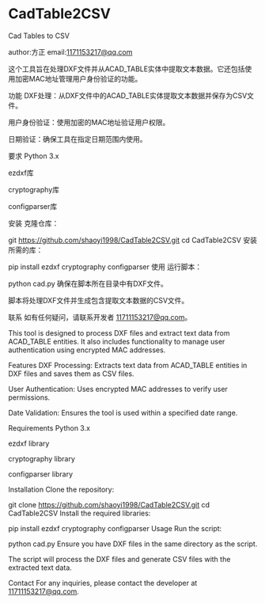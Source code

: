 # CadTable2CSV
Cad Tables to CSV

author:方正
email:1171153217@qq.com

这个工具旨在处理DXF文件并从ACAD_TABLE实体中提取文本数据。它还包括使用加密MAC地址管理用户身份验证的功能。

功能
DXF处理：从DXF文件中的ACAD_TABLE实体提取文本数据并保存为CSV文件。

用户身份验证：使用加密的MAC地址验证用户权限。

日期验证：确保工具在指定日期范围内使用。

要求
Python 3.x

ezdxf库

cryptography库

configparser库

安装
克隆仓库：

git https://github.com/shaoyi1998/CadTable2CSV.git
cd CadTable2CSV
安装所需的库：

pip install ezdxf cryptography configparser
使用
运行脚本：

python cad.py
确保在脚本所在目录中有DXF文件。

脚本将处理DXF文件并生成包含提取文本数据的CSV文件。

联系
如有任何疑问，请联系开发者 11711153217@qq.com。


This tool is designed to process DXF files and extract text data from ACAD_TABLE entities. It also includes functionality to manage user authentication using encrypted MAC addresses.

Features
DXF Processing: Extracts text data from ACAD_TABLE entities in DXF files and saves them as CSV files.

User Authentication: Uses encrypted MAC addresses to verify user permissions.

Date Validation: Ensures the tool is used within a specified date range.

Requirements
Python 3.x

ezdxf library

cryptography library

configparser library

Installation
Clone the repository:

git clone https://github.com/shaoyi1998/CadTable2CSV.git
cd CadTable2CSV
Install the required libraries:

pip install ezdxf cryptography configparser
Usage
Run the script:

python cad.py
Ensure you have DXF files in the same directory as the script.

The script will process the DXF files and generate CSV files with the extracted text data.

Contact
For any inquiries, please contact the developer at 11711153217@qq.com.
